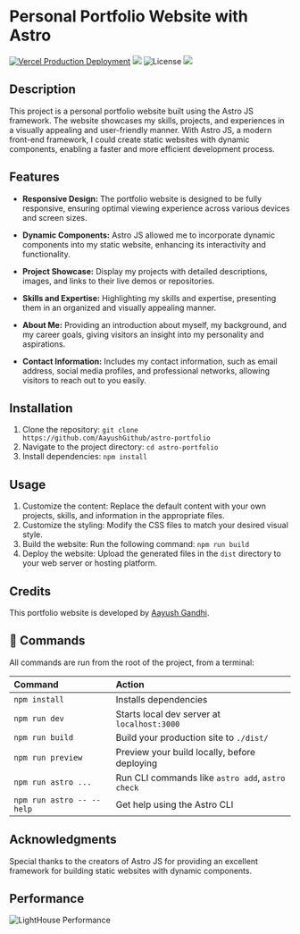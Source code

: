 # Personal Portfolio Website with Astro

[![Vercel Production Deployment](https://github.com/AayushGithub/astro-portfolio/actions/workflows/deploy.yml/badge.svg)](https://github.com/AayushGithub/astro-portfolio/actions/workflows/deploy.yml) <img src="https://therealsujitk-vercel-badge.vercel.app/?app=aayushgandhi" /> ![License](https://img.shields.io/badge/license-MIT-blue) ![](https://api.checklyhq.com/v1/badges/checks/180c3c1f-4706-4aac-9498-1010753f696d?style=flat&theme=dark)

## Description

This project is a personal portfolio website built using the Astro JS framework. The website showcases my skills, projects, and experiences in a visually appealing and user-friendly manner. With Astro JS, a modern front-end framework, I could create static websites with dynamic components, enabling a faster and more efficient development process.

## Features

- **Responsive Design:** The portfolio website is designed to be fully responsive, ensuring optimal viewing experience across various devices and screen sizes.

- **Dynamic Components:** Astro JS allowed me to incorporate dynamic components into my static website, enhancing its interactivity and functionality.

- **Project Showcase:** Display my projects with detailed descriptions, images, and links to their live demos or repositories.

- **Skills and Expertise:** Highlighting my skills and expertise, presenting them in an organized and visually appealing manner.

- **About Me:** Providing an introduction about myself, my background, and my career goals, giving visitors an insight into my personality and aspirations.

- **Contact Information:** Includes my contact information, such as email address, social media profiles, and professional networks, allowing visitors to reach out to you easily.

## Installation

1. Clone the repository: `git clone https://github.com/AayushGithub/astro-portfolio`
2. Navigate to the project directory: `cd astro-portfolio`
3. Install dependencies: `npm install`

## Usage

1. Customize the content: Replace the default content with your own projects, skills, and information in the appropriate files.
2. Customize the styling: Modify the CSS files to match your desired visual style.
3. Build the website: Run the following command: `npm run build`
4. Deploy the website: Upload the generated files in the `dist` directory to your web server or hosting platform.

## Credits

This portfolio website is developed by [Aayush Gandhi](https://github.com/AayushGithub).

## 🧞 Commands

All commands are run from the root of the project, from a terminal:

| Command                   | Action                                           |
| :------------------------ | :----------------------------------------------- |
| `npm install`             | Installs dependencies                            |
| `npm run dev`             | Starts local dev server at `localhost:3000`      |
| `npm run build`           | Build your production site to `./dist/`          |
| `npm run preview`         | Preview your build locally, before deploying     |
| `npm run astro ...`       | Run CLI commands like `astro add`, `astro check` |
| `npm run astro -- --help` | Get help using the Astro CLI                     |

## Acknowledgments

Special thanks to the creators of Astro JS for providing an excellent framework for building static websites with dynamic components.

## Performance
![LightHouse Performance](https://github.com/AayushGithub/astro-portfolio/assets/66742440/2e1f4746-ff04-4b73-80c8-8c7d9e7401fc)

